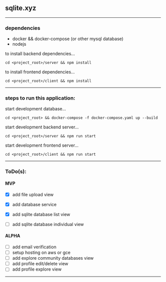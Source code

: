 ## sqlite.xyz

---

### dependencies

- docker && docker-compose (or other mysql database)
- nodejs

to install backend dependencies...

```cd <project_root>/server && npm install```

to install frontend dependencies...

```cd <project_root>/client && npm install```

---

### steps to run this application:

start development database...

```cd <project_root> && docker-compose -f docker-compose.yaml up --build```

start development backend server...

```cd <project_root>/server && npm run start```

start development frontend server...

```cd <project_root>/client && npm run start```

---

### ToDo(s):

#### MVP
- [x] add file upload view
- [x] add database service
- [x] add sqlite database list view
- [ ] add sqlite database individual view


#### ALPHA
- [ ] add email verification
- [ ] setup hosting on aws or gce
- [ ] add explore community databases view
- [ ] add profile edit/delete view
- [ ] add profile explore view

---
